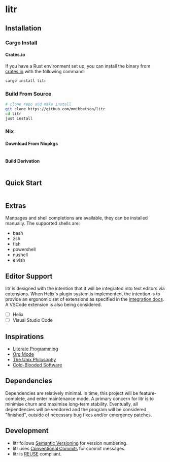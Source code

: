 <!--
SPDX-FileCopyrightText: 2025 Matthew Mark Ibbetson
SPDX-FileContributor: Matthew Mark Ibbetson

SPDX-License-Identifier: GPL-3.0-or-later
-->

# litr

## Installation

### Cargo Install

#### Crates.io

If you have a Rust environment set up, you can install the binary from [crates.io](https://crates.io/crates/litr) with the following command:

```sh
cargo install litr
```

### Build From Source

```sh
# clone repo and make install
git clone https://github.com/mmibbetson/litr
cd litr
just install
```

### Nix

#### Download From Nixpkgs

```sh

```

#### Build Derivation

```sh

```

## Quick Start

```bash
```

## Extras

Manpages and shell completions are available, they can be installed manually. The supported shells are:

- bash
- zsh
- fish
- powershell
- nushell
- elvish

## Editor Support

litr is designed with the intention that it will be integrated into text editors via extensions. When Helix's plugin system is implemented, the intention is to provide an ergonomic set of extensions as specified in the [integration docs](./docs/dev/integrations.md). A VSCode extension is also being considered.

- [ ] Helix
- [ ] Visual Studio Code

## Inspirations

- [Literate Programming]()
- [Org Mode]()
- [The Unix Philosophy](https://en.wikipedia.org/wiki/Unix_philosophy)
- [Cold-Blooded Software](https://dubroy.com/blog/cold-blooded-software/)

## Dependencies

Dependencies are relatively minimal. In time, this project will be feature-complete, and enter maintenance mode. A primary concern for litr is to minimise churn and maximise long-term stability. Eventually, all dependencies will be vendored and the program will be considered "finished", outside of necessary bug fixes and/or emergency patches.

## Development

- litr follows [Semantic Versioning](https://semver.org/) for version numbering.
- litr uses [Conventional Commits](https://www.conventionalcommits.org/) for commit messages.
- litr is [REUSE](https://reuse.software/) compliant.
